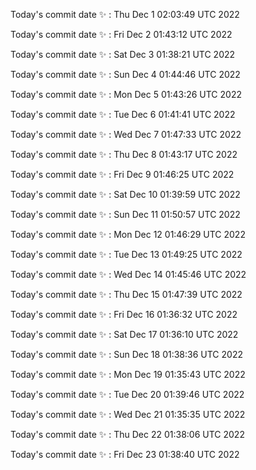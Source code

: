 Today's commit date ✨ : Thu Dec 1 02:03:49 UTC 2022 

Today's commit date ✨ : Fri Dec 2 01:43:12 UTC 2022 

Today's commit date ✨ : Sat Dec 3 01:38:21 UTC 2022 

Today's commit date ✨ : Sun Dec 4 01:44:46 UTC 2022 

Today's commit date ✨ : Mon Dec 5 01:43:26 UTC 2022 

Today's commit date ✨ : Tue Dec 6 01:41:41 UTC 2022 

Today's commit date ✨ : Wed Dec 7 01:47:33 UTC 2022 

Today's commit date ✨ : Thu Dec 8 01:43:17 UTC 2022 

Today's commit date ✨ : Fri Dec 9 01:46:25 UTC 2022 

Today's commit date ✨ : Sat Dec 10 01:39:59 UTC 2022 

Today's commit date ✨ : Sun Dec 11 01:50:57 UTC 2022 

Today's commit date ✨ : Mon Dec 12 01:46:29 UTC 2022 

Today's commit date ✨ : Tue Dec 13 01:49:25 UTC 2022 

Today's commit date ✨ : Wed Dec 14 01:45:46 UTC 2022 

Today's commit date ✨ : Thu Dec 15 01:47:39 UTC 2022 

Today's commit date ✨ : Fri Dec 16 01:36:32 UTC 2022 

Today's commit date ✨ : Sat Dec 17 01:36:10 UTC 2022 

Today's commit date ✨ : Sun Dec 18 01:38:36 UTC 2022 

Today's commit date ✨ : Mon Dec 19 01:35:43 UTC 2022 

Today's commit date ✨ : Tue Dec 20 01:39:46 UTC 2022 

Today's commit date ✨ : Wed Dec 21 01:35:35 UTC 2022 

Today's commit date ✨ : Thu Dec 22 01:38:06 UTC 2022 

Today's commit date ✨ : Fri Dec 23 01:38:40 UTC 2022 

